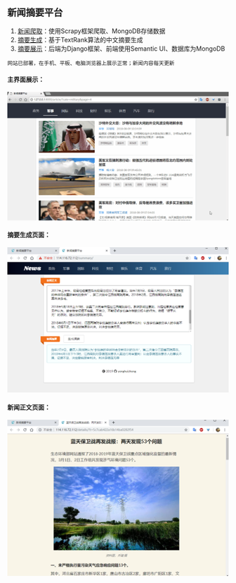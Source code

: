 新闻摘要平台
------
1. [新闻爬取](https://github.com/yonghuizhong/newsqq)：使用Scrapy框架爬取、MongoDB存储数据
2. [摘要生成](https://github.com/yonghuizhong/newsSummary)：基于TextRank算法的中文摘要生成
3. [摘要展示](https://github.com/yonghuizhong/newsQQDjango)：后端为Django框架、前端使用Semantic UI、数据库为MongoDB 
```plain
网站已部署，在手机、平板、电脑浏览器上展示正常；新闻内容每天更新    
```
#### 主界面展示：  
![界面GIF](./static/img/screen.gif)  

#### 摘要生成页面：  
![摘要生成页面](./static/img/genSummary.png)  

#### 新闻正文页面：  
![文章阅读页面](./static/img/articlePage.png)
